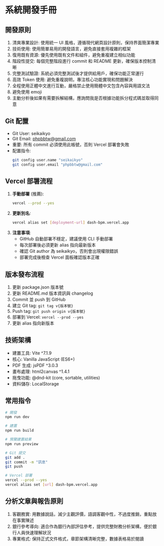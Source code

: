 # 系統開發手冊

## 開發原則

1. 清爽專業設計: 使用統一 UI 風格，遵循現代網頁設計原則，保持界面簡潔專業
2. 技術使用: 使用簡單易用的開發語言，避免直接套用複雜的框架
3. 復用既有資源: 優先使用既有文件和組件，避免重複建立相似功能
4. 階段性提交: 每個完整階段進行 commit 和 README 更新，確保版本控制清晰
5. 完整測試驗證: 系統必須完整測試後才提供給用戶，確保功能正常運行
6. 高效 Token 使用: 避免重複說明，專注核心功能實現和問題解決
7. 全程使用正體中文進行互動，嚴格禁止使用簡體中文包含內容與用語文法
8. 避免使用 emoji
9. 主動分析後如果有需要拆解結構，應詢問我是否根據功能拆分程式碼並取得同意

## Git 配置

- Git User: seikaikyo
- Git Email: phpbbtw@gmail.com
- 重要: 所有 commit 必須使用此帳號，否則 Vercel 部署會失敗
- 配置指令:
  ```bash
  git config user.name "seikaikyo"
  git config user.email "phpbbtw@gmail.com"
  ```

## Vercel 部署流程

1. **手動部署** (推薦):
   ```bash
   vercel --prod --yes
   ```
2. **更新別名**:
   ```bash
   vercel alias set [deployment-url] dash-bpm.vercel.app
   ```
3. **注意事項**:
   - GitHub 自動部署不穩定，建議使用 CLI 手動部署
   - 每次部署後必須更新 alias 指向最新版本
   - 確認 Git author 為 seikaikyo，否則會出現權限錯誤
   - 部署完成後檢查 Vercel 面板確認版本正確

## 版本發布流程

1. 更新 package.json 版本號
2. 更新 README.md 版本資訊與 changelog
3. Commit 並 push 到 GitHub
4. 建立 Git tag: `git tag v{版本號}`
5. Push tag: `git push origin v{版本號}`
6. 部署到 Vercel: `vercel --prod --yes`
7. 更新 alias 指向新版本

## 技術架構

- 建置工具: Vite ^7.1.9
- 核心: Vanilla JavaScript (ES6+)
- PDF 生成: jsPDF ^3.0.3
- 畫布處理: html2canvas ^1.4.1
- 拖曳功能: @dnd-kit (core, sortable, utilities)
- 資料儲存: LocalStorage

## 常用指令

```bash
# 開發
npm run dev

# 建置
npm run build

# 預覽建置結果
npm run preview

# Git 提交
git add .
git commit -m "訊息"
git push

# Vercel 部署
vercel --prod --yes
vercel alias set [url] dash-bpm.vercel.app
```

## 分析文章與報告原則

1. 客觀務實: 用數據說話，減少主觀評價，語調客觀中性，不過度推銷，重點放在事實陳述
2. 銀行參考導向: 適合作為銀行內部評估參考，提供完整財務分析架構，便於銀行人員快速理解狀況
3. 專業格式: 保持正式文件格式，章節架構清晰完整，數據表格易於閱讀
